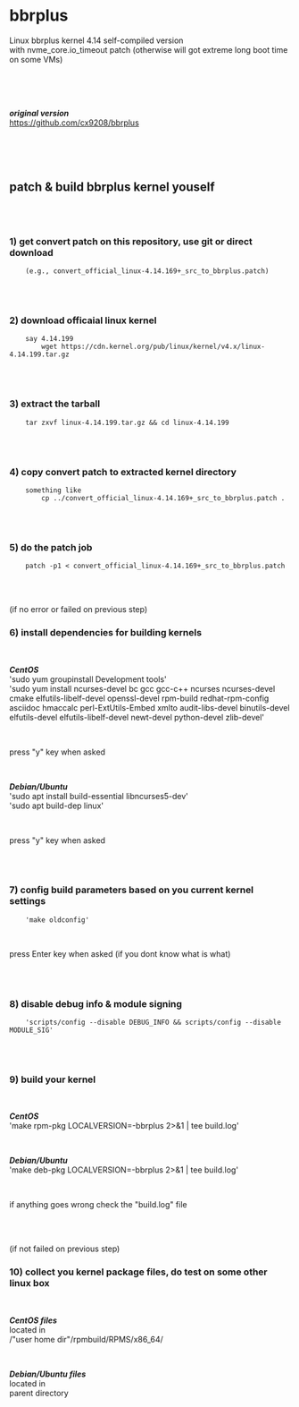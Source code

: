 # bbrplus
Linux bbrplus kernel 4.14 self-compiled version  
with nvme_core.io_timeout patch (otherwise will got extreme long boot time on some VMs)

<br/>
<br/>
<br/>

***original version***  
https://github.com/cx9208/bbrplus

<br/>
<br/>
<br/>

## patch & build bbrplus kernel youself

<br/>
<br/>

### 1) get convert patch on this repository, use git or direct download
        (e.g., convert_official_linux-4.14.169+_src_to_bbrplus.patch)

<br/>
<br/>

### 2) download officaial linux kernel
        say 4.14.199        
            wget https://cdn.kernel.org/pub/linux/kernel/v4.x/linux-4.14.199.tar.gz

<br/>
<br/>

### 3) extract the tarball
        tar zxvf linux-4.14.199.tar.gz && cd linux-4.14.199

<br/>
<br/>

### 4) copy convert patch to extracted kernel directory
        something like
            cp ../convert_official_linux-4.14.169+_src_to_bbrplus.patch .

<br/>
<br/>

### 5) do the patch job
        patch -p1 < convert_official_linux-4.14.169+_src_to_bbrplus.patch

<br/>
<br/>

(if no error or failed on previous step)
### 6) install dependencies for building kernels

<br/>

***CentOS***  
'sudo yum groupinstall Development tools'  
'sudo yum install ncurses-devel bc gcc gcc-c++ ncurses ncurses-devel cmake elfutils-libelf-devel openssl-devel rpm-build redhat-rpm-config asciidoc hmaccalc perl-ExtUtils-Embed xmlto audit-libs-devel binutils-devel elfutils-devel elfutils-libelf-devel newt-devel python-devel zlib-devel'

<br/>

press "y" key when asked

<br/>

***Debian/Ubuntu***  
'sudo apt install build-essential libncurses5-dev'  
'sudo apt build-dep linux'

<br/>

press "y" key when asked

<br/>
<br/>

### 7) config build parameters based on you current kernel settings
        'make oldconfig'

<br/>

press Enter key when asked (if you dont know what is what)


<br/>
<br/>

### 8) disable debug info & module signing
        'scripts/config --disable DEBUG_INFO && scripts/config --disable MODULE_SIG'


<br/>
<br/>

### 9) build your kernel

<br/>

***CentOS***   
'make rpm-pkg LOCALVERSION=-bbrplus 2>&1 | tee build.log'

<br/>

***Debian/Ubuntu***  
'make deb-pkg LOCALVERSION=-bbrplus 2>&1 | tee build.log'

<br/>

if anything goes wrong check the "build.log" file

<br/>
<br/>

(if not failed on previous step)
### 10) collect you kernel package files, do test on some other linux box

<br/>

***CentOS files***   
located in  
/"user home dir"/rpmbuild/RPMS/x86_64/

<br/>

***Debian/Ubuntu files***  
located in  
parent directory  
